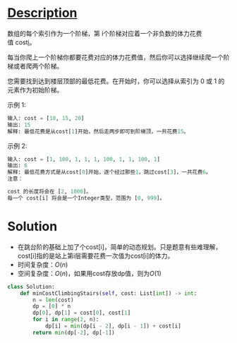 # [Description](https://leetcode-cn.com/problems/min-cost-climbing-stairs)
数组的每个索引作为一个阶梯，第 i个阶梯对应着一个非负数的体力花费值 cost[i](索引从0开始)。

每当你爬上一个阶梯你都要花费对应的体力花费值，然后你可以选择继续爬一个阶梯或者爬两个阶梯。

您需要找到达到楼层顶部的最低花费。在开始时，你可以选择从索引为 0 或 1 的元素作为初始阶梯。

示例 1:
```python
输入: cost = [10, 15, 20]
输出: 15
解释: 最低花费是从cost[1]开始，然后走两步即可到阶梯顶，一共花费15。
```
 示例 2:
```python
输入: cost = [1, 100, 1, 1, 1, 100, 1, 1, 100, 1]
输出: 6
解释: 最低花费方式是从cost[0]开始，逐个经过那些1，跳过cost[3]，一共花费6。
注意：

cost 的长度将会在 [2, 1000]。
每一个 cost[i] 将会是一个Integer类型，范围为 [0, 999]。
```



# Solution
- 在跳台阶的基础上加了个cost[i]，简单的动态规划。只是题意有些难理解，cost[i]指的是站上第i层需要花费一次值为cost[i]的体力。
- 时间复杂度：$O(n)$
- 空间复杂度：$O(n)$，如果用cost存放dp值，则为$O(1)$

```python
class Solution:
    def minCostClimbingStairs(self, cost: List[int]) -> int:
        n = len(cost)
        dp = [0] * n
        dp[0], dp[1] = cost[0], cost[1]
        for i in range(2, n):
            dp[i] = min(dp[i - 2], dp[i - 1]) + cost[i]
        return min(dp[-2], dp[-1])
```